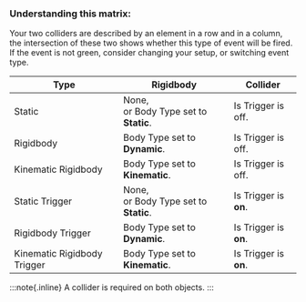 ### Understanding this matrix:
Your two colliders are described by an element in a row and in a column, the intersection of these two shows whether this type of event will be fired.  
If the event is not green, consider changing your setup, or switching event type.


| Type                        | Rigidbody                                | Collider              |
|-----------------------------|------------------------------------------|-----------------------|
| Static                      | None,<br>or Body Type set to **Static**. | Is Trigger is off.    |
| Rigidbody                   | Body Type set to **Dynamic**.            | Is Trigger is off.    |
| Kinematic Rigidbody         | Body Type set to **Kinematic**.          | Is Trigger is off.    |
| Static Trigger              | None,<br>or Body Type set to **Static**. | Is Trigger is **on**. |
| Rigidbody Trigger           | Body Type set to **Dynamic**.            | Is Trigger is **on**. |
| Kinematic Rigidbody Trigger | Body Type set to **Kinematic**.          | Is Trigger is **on**. |

:::note{.inline}
A collider is required on both objects.
:::